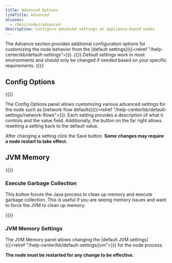 ```yaml
---
title: Advanced Options
linkTitle: Advanced
aliases: 
  - /docs/nodes/advanced
description: Configure advanced settings on appliance-based nodes
---
```

The Advance section provides additional configuration options for customizing the node behavior from the [default settings]({{<relref "/help-center/kb/default-settings">}}). 
{{<alert color="warn">}} Default settings work in most environments and should only be changed if needed based on your specific requirements. {{</alert>}}

## Config Options
{{<tgimg src="config-options.png" width="80%" caption="Advanced Config Options">}}

The Config Options panel allows customizing various advanced settings for the node such as [network flow defaults]({{<relref "/help-center/kb/default-settings/network-flows">}}). Each setting provides a description of what it controls and the value field.  Additionally, the button on the far right allows resetting a setting back to the default value. 

After changing a setting click the Save button. **Some changes may require a node restart to take effect.**

## JVM Memory
{{<tgimg src="jvm-memory.png" width="40%" caption="Java Virtual Machine (JVM) memory settings">}}

### Execute Garbage Collection
This button forces the Java process to clean up memory and execute garbage collection. This is useful if you are seeing memory issues and want to force the JVM to clean up memory.

{{<tgimg src="garbage-collection.png" width="40%" caption="Garbage Collection button">}}

### JVM Memory Settings

The JVM Memory panel allows changing the [default JVM settings]({{<relref "/help-center/kb/default-settings/jvm">}}) for the node process. 

**The node must be restarted for any change to be effective.**